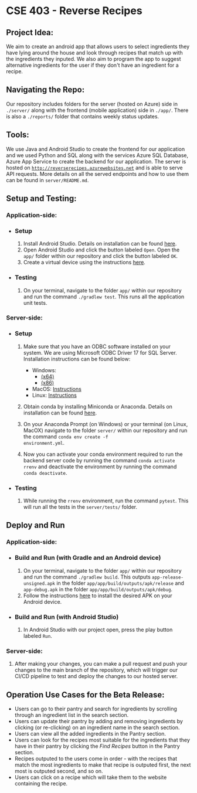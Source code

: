 # CSE 403 - Reverse Recipes

## Project Idea: 

We aim to create an android app that allows users to select ingredients they have lying around the house and look through recipes that match up with the ingredients they inputed. We also aim to program the app to suggest alternative ingredients for the user if they don't have an ingredient for a recipe. 


## Navigating the Repo:

Our repository includes folders for the server (hosted on Azure) side in <code>./server/</code> along with the frontend (mobile application) side in <code>./app/</code>. There is also a <code>./reports/</code> folder that contains weekly status updates.


## Tools:
We use Java and Android Studio to create the frontend for our application and we used Python and SQL along with the services Azure SQL Database, Azure App Service to create the backend for our application. The server is hosted on <code>http://reverserecipes.azurewebsites.net</code> and is able to serve API requests. More details on all the served endpoints and how to use them can be found in <code>server/README.md</code>.

## Setup and Testing:

### Application-side:
- ### Setup
    1. Install Android Studio. Details on installation can be found [here](https://developer.android.com/studio).
	2. Open Android Studio and click the button labeled <code>Open</code>. Open the <code>app/</code> folder within our repository and click the button labeled <code>OK</code>.
	3. Create a virtual device using the instructions [here](https://developer.android.com/studio/run/managing-avds).
- ### Testing
    1. On your terminal, navigate to the folder <code>app/</code> within our repository and run the command <code>./gradlew test</code>. This runs all the application unit tests.

### Server-side:
- ### Setup
    1. Make sure that you have an ODBC software installed on your system. We are using Microsoft ODBC Driver 17 for SQL Server. Installation instructions can be found below:<br>
        - Windows:
            - [(x64)](https://go.microsoft.com/fwlink/?linkid=2187214)   
            - [(x86)](https://go.microsoft.com/fwlink/?linkid=2187215)<br>
        - MacOS:
        [Instructions](https://docs.microsoft.com/en-us/sql/connect/odbc/linux-mac/install-microsoft-odbc-driver-sql-server-macos?view=sql-server-ver15#17)<br>
        - Linux:
        [Instructions](https://docs.microsoft.com/en-us/sql/connect/odbc/linux-mac/installing-the-microsoft-odbc-driver-for-sql-server?view=sql-server-ver15#17)
  
    2. Obtain conda by installing Miniconda or Anaconda. Details on installation can be found [here](https://docs.conda.io/projects/conda/en/latest/user-guide/install/index.html).
    3. On your Anaconda Prompt (on Windows) or your terminal (on Linux, MacOX) navigate to the folder <code>server/</code> within our repository and run the command <code>conda env create -f environment.yml</code>.
    4. Now you can activate your conda environment required to run the backend server code by running the command <code>conda activate rrenv</code> and deactivate the environment by running the command <code>conda deactivate</code>.
- ### Testing
    1. While running the <code>rrenv</code> environment, run the command <code>pytest</code>. This will run all the tests in the <code>server/tests/</code> folder.

## Deploy and Run
### Application-side:
- ### Build and Run (with Gradle and an Android device)
    1. On your terminal, navigate to the folder <code>app/</code> within our repository and run the command <code>./gradlew build</code>. This outputs <code>app-release-unsigned.apk</code> in the folder <code>app/app/build/outputs/apk/release</code> and <code>app-debug.apk</code> in the folder <code>app/app/build/outputs/apk/debug</code>.
	2. Follow the instructions [here](https://www.thecustomdroid.com/how-to-install-apk-on-android/) to install the desired APK on your Android device.
- ### Build and Run (with Android Studio)
    1. In Android Studio with our project open, press the play button labeled <code>Run</code>.

### Server-side:
1. After making your changes, you can make a pull request and push your changes to the main branch of the repository, which will trigger our CI/CD pipeline to test and deploy the changes to our hosted server.

## Operation Use Cases for the Beta Release:
- Users can go to their pantry and search for ingredients by scrolling through an ingredient list in the search section.
- Users can update their pantry by adding and removing ingredients by clicking (or re-clicking) on an ingredient name in the search section.
- Users can view all the added ingredients in the Pantry section.
- Users can look for the recipes most suitable for the ingredients that they have in their pantry by clicking the *Find Recipes* button in the Pantry section.
- Recipes outputed to the users come in order - with the recipes that match the most ingredients to make that recipe is outputed first, the next most is outputed second, and so on.
- Users can click on a recipe which will take them to the website containing the recipe.
